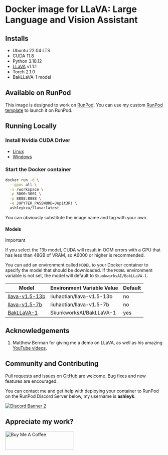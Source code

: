 # Docker image for LLaVA: Large Language and Vision Assistant

## Installs

* Ubuntu 22.04 LTS
* CUDA 11.8
* Python 3.10.12
* [LLaVA](
  https://github.com/haotian-liu/llava) v1.1.1
* Torch 2.1.0
* BakLLaVA-1 model

## Available on RunPod

This image is designed to work on [RunPod](https://runpod.io?ref=2xxro4sy).
You can use my custom [RunPod template](
https://runpod.io/gsc?template=g7wd33iuwv&ref=2xxro4sy)
to launch it on RunPod.

## Running Locally

### Install Nvidia CUDA Driver

- [Linux](https://docs.nvidia.com/cuda/cuda-installation-guide-linux/index.html)
- [Windows](https://docs.nvidia.com/cuda/cuda-installation-guide-microsoft-windows/index.html)

### Start the Docker container

```bash
docker run -d \
  --gpus all \
  -v /workspace \
  -p 3000:3001 \
  -p 8888:8888 \
  -e JUPYTER_PASSWORD=Jup1t3R! \
  ashleykza/llava:latest
```

You can obviously substitute the image name and tag with your own.

#### Models

> [!IMPORTANT]
> If you select the 13b model, CUDA will result in OOM errors
> with a GPU that has less than 48GB of VRAM, so A6000 or higher is
> recommended.

You can add an environment called `MODEL` to your Docker container to
specify the model that should be downloaded.  If the `MODEL` environment
variable is not set, the model will default to `SkunkworksAI/BakLLaVA-1`.

| Model                                                              | Environment Variable Value  | Default |
|--------------------------------------------------------------------|-----------------------------|---------|
| [llava-v1.5-13b](https://huggingface.co/liuhaotian/llava-v1.5-13b) | liuhaotian/llava-v1.5-13b   | no      |
| [llava-v1.5-7b](https://huggingface.co/liuhaotian/llava-v1.5-7b)   | liuhaotian/llava-v1.5-7b    | no      |
| [BakLLaVA-1](https://huggingface.co/SkunkworksAI/BakLLaVA-1)       | SkunkworksAI/BakLLaVA-1     | yes     |

## Acknowledgements

1. Matthew Berman for giving me a demo on LLaVA, as well as his amazing
   [YouTube videos](https://www.youtube.com/@matthew_berman/videos]).

## Community and Contributing

Pull requests and issues on [GitHub](https://github.com/ashleykleynhans/llava-docker)
are welcome. Bug fixes and new features are encouraged.

You can contact me and get help with deploying your container
to RunPod on the RunPod Discord Server below,
my username is **ashleyk**.

<a target="_blank" href="https://discord.gg/pJ3P2DbUUq">![Discord Banner 2](https://discordapp.com/api/guilds/912829806415085598/widget.png?style=banner2)</a>

## Appreciate my work?

<a href="https://www.buymeacoffee.com/ashleyk" target="_blank"><img src="https://cdn.buymeacoffee.com/buttons/v2/default-yellow.png" alt="Buy Me A Coffee" style="height: 60px !important;width: 217px !important;" ></a>
